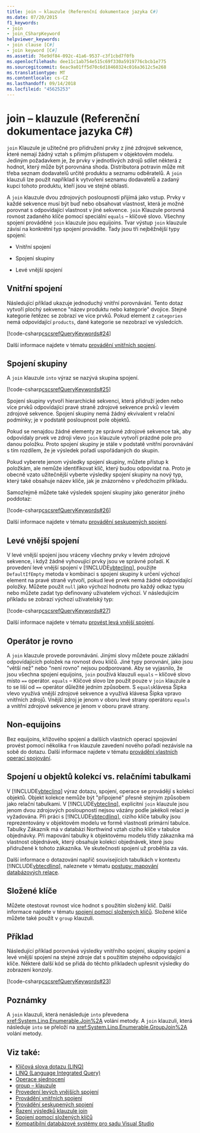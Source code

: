 ```yaml
---
title: join – klauzule (Referenční dokumentace jazyka C#)
ms.date: 07/20/2015
f1_keywords:
- join
- join_CSharpKeyword
helpviewer_keywords:
- join clause [C#]
- join keyword [C#]
ms.assetid: 76e9df84-092c-41a6-9537-c3f1cbd7f0fb
ms.openlocfilehash: dee11c1ab754e515c69f330a5919776cbcb1e775
ms.sourcegitcommit: 6eac9a01ff5d70c6d18460324c016a3612c5e268
ms.translationtype: MT
ms.contentlocale: cs-CZ
ms.lasthandoff: 09/14/2018
ms.locfileid: "45625253"
---
```

# <a name="join-clause-c-reference"></a>join – klauzule (Referenční dokumentace jazyka C#)

`join` Klauzule je užitečné pro přidružení prvky z jiné zdrojové sekvence, které nemají žádný vztah s přímým přístupem v objektovém modelu. Jediným požadavkem je, že prvky v jednotlivých zdrojů sdílet některá z hodnot, který může být porovnána shoda. Distributora potravin může mít třeba seznam dodavatelů určité produktu a seznamu odběratelů. A `join` klauzuli lze použít například k vytvoření seznamu dodavatelů a zadaný kupci tohoto produktu, kteří jsou ve stejné oblasti.

A `join` klauzule dvou zdrojových posloupností přijímá jako vstup. Prvky v každé sekvence musí být buď nebo obsahovat vlastnost, která je možné porovnat s odpovídající vlastnost v jiné sekvence. `join` Klauzule porovná rovnost zadaného klíče pomocí speciální `equals` – klíčové slovo. Všechny spojení prováděné `join` klauzule jsou equijoins. Tvar výstup `join` klauzule závisí na konkrétní typ spojení provádíte. Tady jsou tři nejběžnější typy spojení:

- Vnitřní spojení

- Spojení skupiny

- Levé vnější spojení

## <a name="inner-join"></a>Vnitřní spojení

Následující příklad ukazuje jednoduchý vnitřní porovnávání. Tento dotaz vytvoří plochý sekvence "název produktu nebo kategorie" dvojice. Stejné kategorie řetězec se zobrazí ve více prvků. Pokud element z `categories` nemá odpovídající `products`, dané kategorie se nezobrazí ve výsledcích.

[!code-csharp[cscsrefQueryKeywords#24](~/samples/snippets/csharp/VS_Snippets_VBCSharp/CsCsrefQueryKeywords/CS/Join.cs#24)]

Další informace najdete v tématu [provádění vnitřních spojení](../../linq/perform-inner-joins.md).

## <a name="group-join"></a>Spojení skupiny

A `join` klauzule `into` výraz se nazývá skupina spojení.

[!code-csharp[cscsrefQueryKeywords#25](~/samples/snippets/csharp/VS_Snippets_VBCSharp/CsCsrefQueryKeywords/CS/Join.cs#25)]

Spojení skupiny vytvoří hierarchické sekvenci, která přidruží jeden nebo více prvků odpovídající pravé straně zdrojové sekvence prvků v levém zdrojové sekvence. Spojení skupiny nemá žádný ekvivalent v relační podmínky; je v podstatě posloupnost pole objektů.

Pokud se nenajdou žádné elementy ze správné zdrojové sekvence tak, aby odpovídaly prvek ve zdroji vlevo `join` klauzule vytvoří prázdné pole pro danou položku. Proto spojení skupiny je stále v podstatě vnitřní porovnávání s tím rozdílem, že je výsledek pořadí uspořádaných do skupin.

Pokud vyberete jenom výsledky spojení skupiny, můžete přístup k položkám, ale nemůže identifikovat klíč, který budou odpovídat na. Proto je obecně vzato užitečnější vyberte výsledky spojení skupiny na nový typ, který také obsahuje název klíče, jak je znázorněno v předchozím příkladu.

Samozřejmě můžete také výsledek spojení skupiny jako generátor jiného poddotaz:

[!code-csharp[cscsrefQueryKeywords#26](~/samples/snippets/csharp/VS_Snippets_VBCSharp/CsCsrefQueryKeywords/CS/Join.cs#26)]

Další informace najdete v tématu [provádění seskupených spojení](../../linq/perform-grouped-joins.md).

## <a name="left-outer-join"></a>Levé vnější spojení

V levé vnější spojení jsou vráceny všechny prvky v levém zdrojové sekvence, i když žádné vyhovující prvky jsou ve správné pořadí. K provedení levé vnější spojení v [!INCLUDE[vbteclinq](~/includes/vbteclinq-md.md)], použijte `DefaultIfEmpty` metoda v kombinaci s spojení skupiny k určení výchozí element na pravé straně vytvoří, pokud levé prvek nemá žádné odpovídající položky. Můžete použít `null` jako výchozí hodnotu pro každý odkaz typu nebo můžete zadat typ definovaný uživatelem výchozí. V následujícím příkladu se zobrazí výchozí uživatelský typ:

[!code-csharp[cscsrefQueryKeywords#27](~/samples/snippets/csharp/VS_Snippets_VBCSharp/CsCsrefQueryKeywords/CS/Join.cs#27)]

Další informace najdete v tématu [provést levá vnější spojení](../../linq/perform-left-outer-joins.md).

## <a name="the-equals-operator"></a>Operátor je rovno

A `join` klauzule provede porovnávání. Jinými slovy můžete pouze základní odpovídajících položek na rovnost dvou klíčů. Jiné typy porovnání, jako jsou "větší než" nebo "není rovno" nejsou podporované. Aby se vyjasnilo, že jsou všechna spojení equijoins, `join` používá klauzuli `equals` – klíčové slovo místo `==` operátor. `equals` – Klíčové slovo lze použít pouze v `join` klauzule a to se liší od `==` operátor důležité jedním způsobem. S `equals`klávesa Šipka vlevo využívá vnější zdrojové sekvence a využívá klávesa Šipka vpravo vnitřních zdrojů. Vnější zdroj je jenom v oboru levé strany operátoru `equals` a vnitřní zdrojové sekvence je jenom v oboru pravé strany.

## <a name="non-equijoins"></a>Non-equijoins

Bez equijoins, křížového spojení a dalších vlastních operací spojování provést pomocí několika `from` klauzule zavedení nového pořadí nezávisle na sobě do dotazu. Další informace najdete v tématu [provádění vlastních operací spojování](../../linq/perform-custom-join-operations.md).

## <a name="joins-on-object-collections-vs-relational-tables"></a>Spojení u objektů kolekcí vs. relačními tabulkami

V [!INCLUDE[vbteclinq](~/includes/vbteclinq-md.md)] výraz dotazu, spojení, operace se provádějí s kolekcí objektů. Objekt kolekce nemůže být "připojené" přesně stejným způsobem jako relační tabulkami. V [!INCLUDE[vbteclinq](~/includes/vbteclinq-md.md)], explicitní `join` klauzule jsou jenom dvou zdrojových posloupností nejsou vázány podle jakékoli relaci je vyžadována. Při práci s [!INCLUDE[vbtecdlinq](~/includes/vbtecdlinq-md.md)], cizího klíče tabulky jsou reprezentovány v objektovém modelu ve formě vlastnosti primární tabulce. Tabulky Zákazník má v databázi Northwind vztah cizího klíče v tabulce objednávky. Při mapování tabulky k objektovému modelu třídy zákazníka má vlastnost objednávek, který obsahuje kolekci objednávek, které jsou přidružené k tohoto zákazníka. Ve skutečnosti spojení už proběhla za vás.

Další informace o dotazování napříč souvisejících tabulkách v kontextu [!INCLUDE[vbtecdlinq](~/includes/vbtecdlinq-md.md)], naleznete v tématu [postupy: mapování databázových relace](../../../framework/data/adonet/sql/linq/how-to-map-database-relationships.md).

## <a name="composite-keys"></a>Složené klíče

Můžete otestovat rovnost více hodnot s použitím složený klíč. Další informace najdete v tématu [spojení pomocí složených klíčů](../../linq/join-by-using-composite-keys.md). Složené klíče můžete také použít v `group` klauzuli.

## <a name="example"></a>Příklad

Následující příklad porovnává výsledky vnitřního spojení, skupiny spojení a levé vnější spojení na stejné zdroje dat s použitím stejného odpovídající klíče. Některé další kód se přidá do těchto příkladech upřesnit výsledky do zobrazení konzoly.

[!code-csharp[cscsrefQueryKeywords#23](~/samples/snippets/csharp/VS_Snippets_VBCSharp/CsCsrefQueryKeywords/CS/Join.cs#23)]

## <a name="remarks"></a>Poznámky

A `join` klauzuli, která nenásleduje `into` převedena <xref:System.Linq.Enumerable.Join%2A> volání metody. A `join` klauzuli, která následuje `into` se přeloží na <xref:System.Linq.Enumerable.GroupJoin%2A> volání metody.

## <a name="see-also"></a>Viz také:

- [Klíčová slova dotazu (LINQ)](query-keywords.md)
- [LINQ (Language Integrated Query)](../../linq/index.md)
- [Operace sjednocení](../../programming-guide/concepts/linq/join-operations.md)
- [group – klauzule](group-clause.md)
- [Provedení levých vnějších spojení](../../linq/perform-left-outer-joins.md)
- [Provádění vnitřních spojení](../../linq/perform-inner-joins.md)
- [Provádění seskupených spojení](../../linq/perform-grouped-joins.md)
- [Řazení výsledků klauzule join](../../linq/order-the-results-of-a-join-clause.md)
- [Spojení pomocí složených klíčů](../../linq/join-by-using-composite-keys.md)
- [Kompatibilní databázové systémy pro sadu Visual Studio](/visualstudio/data-tools/installing-database-systems-tools-and-samples)